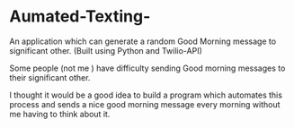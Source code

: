 # Aumated-Texting-
An application which can generate a random Good Morning message to significant other. (Built using Python and Twilio-API)

Some people (not me ) have difficulty sending Good morning messages to their significant other.

I thought it would be a good idea to build a program which automates this process and sends a nice good morning message every morning without me having to think about it.

​


